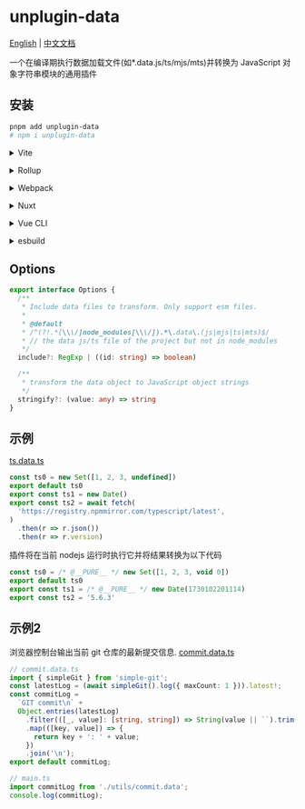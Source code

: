 # unplugin-data

[English](./README.md) | [中文文档](./README.zh.md)

一个在编译期执行数据加载文件(如\*.data.js/ts/mjs/mts)并转换为 JavaScript 对象字符串模块的通用插件

## 安装

```sh
pnpm add unplugin-data
# npm i unplugin-data
```

<details>
<summary>Vite</summary><br>

```ts
// vite.config.ts
import data from 'unplugin-data/vite'

export default defineConfig({
  plugins: [
    data({
      /* options */
    }), // or data()
  ],
})
```

<br></details>

<details>
<summary>Rollup</summary><br>

```ts
// rollup.config.js
import data from 'unplugin-data/rollup'

export default {
  plugins: [
    data({
      /* options */
    }), // or data()
  ],
}
```

<br></details>

<details>
<summary>Webpack</summary><br>

```ts
// webpack.config.js
module.exports = {
  /* ... */
  plugins: [
    require('unplugin-data/webpack')({
      /* options */
    }),
  ],
}
```

<br></details>

<details>
<summary>Nuxt</summary><br>

```ts
// nuxt.config.js
export default defineNuxtConfig({
  modules: [
    [
      'unplugin-data/nuxt',
      {
        /* options */
      },
    ],
  ],
})
```

> This module works for both Nuxt 2 and [Nuxt Vite](https://github.com/nuxt/vite)

<br></details>

<details>
<summary>Vue CLI</summary><br>

```ts
// vue.config.js
module.exports = {
  configureWebpack: {
    plugins: [
      require('unplugin-data/webpack')({
        /* options */
      }),
    ],
  },
}
```

<br></details>

<details>
<summary>esbuild</summary><br>

```ts
// esbuild.config.js
import { build } from 'esbuild'
import data from 'unplugin-data/esbuild'

build({
  plugins: [
    data({
      /* options */
    }), // or data()
  ],
})
```

<br></details>

## Options

```ts
export interface Options {
  /**
   * Include data files to transform. Only support esm files.
   *
   * @default
   * /^(?!.*[\\\/]node_modules[\\\/]).*\.data\.(js|mjs|ts|mts)$/
   * // the data js/ts file of the project but not in node_modules
   */
  include?: RegExp | ((id: string) => boolean)

  /**
   * transform the data object to JavaScript object strings
   */
  stringify?: (value: any) => string
}
```

## 示例

[ts.data.ts](./playground/src/data/ts.data.ts)

```ts
const ts0 = new Set([1, 2, 3, undefined])
export default ts0
export const ts1 = new Date()
export const ts2 = await fetch(
  'https://registry.npmmirror.com/typescript/latest',
)
  .then(r => r.json())
  .then(r => r.version)
```

插件将在当前 nodejs 运行时执行它并将结果转换为以下代码

```js
const ts0 = /* @__PURE__ */ new Set([1, 2, 3, void 0])
export default ts0
export const ts1 = /* @__PURE__ */ new Date(1730102201114)
export const ts2 = '5.6.3'
```

## 示例2

浏览器控制台输出当前 git 仓库的最新提交信息. [commit.data.ts](https://github.com/gkd-kit/inspect/blob/ce5c9871aa2a847780a13181d776f248ae4cf6e2/src/utils/commit.data.ts#L1)

```ts
// commit.data.ts
import { simpleGit } from 'simple-git';
const latestLog = (await simpleGit().log({ maxCount: 1 })).latest!;
const commitLog =
  `GIT commit\n` +
  Object.entries(latestLog)
    .filter(([_, value]: [string, string]) => String(value || ``).trim())
    .map(([key, value]) => {
      return key + ': ' + value;
    })
    .join('\n');
export default commitLog;

// main.ts
import commitLog from './utils/commit.data';
console.log(commitLog);
```
